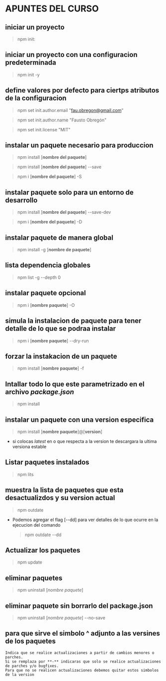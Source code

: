 # APUNTES DEL CURSO

## iniciar un proyecto
> npm init: 

## iniciar un proyecto con una configuracion predeterminada
> npm init -y

## define valores por defecto para ciertps atributos de la configuracion
> npm set init.author.email "fau.obregon@gmail.com"

> npm set init.author.name "Fausto Obregón"

> npm set init.license "MIT"


## instalar un paquete necesario para produccion
> npm install [**nombre del paquete**]

> npm install [**nombre del paquete**] --save

> npm i [**nombre del paquete**]  -S


## instalar paquete solo para un entorno de desarrollo
> npm install [**nombre del paquete**] --save-dev

> npm i [**nombre del paquete**]  -D


## instalar paquete de manera global
> npm install -g [**nombre de paquete**]


## lista dependencia globales
> npm list -g --depth 0


## instalar paquete opcional
> npm i [**nombre paquete**] -O


## simula la instalacion de paquete para tener detalle de lo que se podraa instalar
> npm i [**nombre paquete**] --dry-run


## forzar la instakacion de un paquete
> npm install [**nombre paquete**] -f

## Intallar todo lo que este parametrizado en el archivo *package.json*
> npm install

## instalar un paquete con una version especifica
> npm install [**nombre paquete**]@[**version**]
-  si colocas *latest* en o que respecta a la version te descargara la ultima versiona estable

## Listar paquetes instalados 
> npm lits

## muestra la lista de paquetes que esta desactualizdos y su version actual
> npm outdate

-  Podemos agregar el flag  [--dd] para ver detalles de lo que ocurre en la ejecucion del comando
    > npm outdate --dd

## Actualizar los paquetes
> npm update

## eliminar paquetes 
> npm uninstall [*nombre paquete*]

## eliminar paquete sin borrarlo del package.json
> npm uninstall [*nombre paquete*] --no-save


## para que sirve el simbolo **^** adjunto a las versines de los paquetes
    Indica que se realice actualizaciones a partir de cambios menores o parches.
    Si se remplaza por **-** indicaras que solo se realice actualizaciones de parches y/o bugfixes.
    Para que no se realicen actualizaciones debemos quitar estos simbolos de la version
